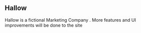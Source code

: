 ## Hallow

Hallow is a fictional Marketing Company .
More features and UI improvements will be done to the site
